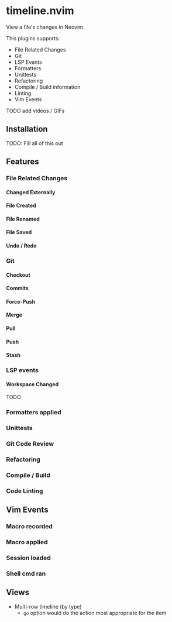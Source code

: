 # timeline.nvim

View a file's changes in Neovim.

This plugins supports:

- File Related Changes
- Git
- LSP Events
- Formatters
- Unittests
- Refactoring
- Compile / Build information
- Linting
- Vim Events

TODO add videos / GIFs

## Installation
TODO: Fill all of this out

## Features
### File Related Changes
#### Changed Externally
#### File Created
#### File Renamed
#### File Saved
#### Undo / Redo

### Git
#### Checkout
#### Commits
#### Force-Push
#### Merge
#### Pull
#### Push
#### Stash

### LSP events
#### Workspace Changed
TODO

### Formatters applied

### Unittests
### Git Code Review
### Refactoring
### Compile / Build
### Code Linting


## Vim Events
### Macro recorded
### Macro applied
### Session loaded
### Shell cmd ran

## Views
- Multi-row timeline (by type)
    - `go` option would do the action most appropriate for the item
